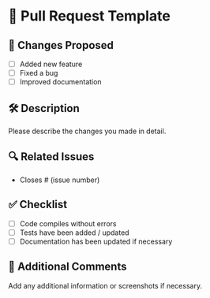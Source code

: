 # 📝 Pull Request Template

## 🔄 Changes Proposed
- [ ] Added new feature
- [ ] Fixed a bug
- [ ] Improved documentation

## 🛠️ Description
Please describe the changes you made in detail.

## 🔍 Related Issues
- Closes # (issue number)

## ✅ Checklist
- [ ] Code compiles without errors
- [ ] Tests have been added / updated
- [ ] Documentation has been updated if necessary

## 📄 Additional Comments
Add any additional information or screenshots if necessary.

